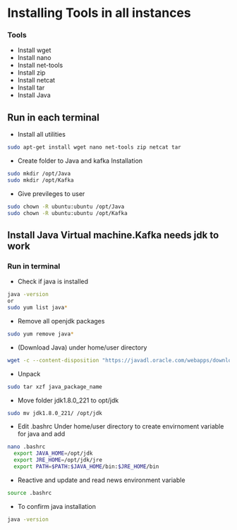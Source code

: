 # Installing Tools in all instances
### Tools
* Install wget
* Install nano
* Install net-tools
* Install zip
* Install netcat
* Install tar
* Install Java
 
## Run in each terminal

* Install all utilities
```bash
sudo apt-get install wget nano net-tools zip netcat tar
```

* Create folder to Java and kafka Installation
```bash
sudo mkdir /opt/Java
sudo mkdir /opt/Kafka
```

* Give previleges to user
```bash
sudo chown -R ubuntu:ubuntu /opt/Java
sudo chown -R ubuntu:ubuntu /opt/Kafka
```


## Install Java Virtual machine.Kafka needs jdk to work 
### Run in terminal

* Check if java is installed
```bash 
java -version 
or
sudo yum list java*
``` 

* Remove all openjdk packages
```bash 
sudo yum remove java*
``` 

* (Download Java) under home/user directory
```bash 
wget -c --content-disposition "https://javadl.oracle.com/webapps/download/AutoDL?BundleId=239835_230deb18db3e4014bb8e3e8324f81b43"
```

* Unpack 
```bash 
sudo tar xzf java_package_name
```

*  Move folder jdk1.8.0_221 to opt/jdk
```bash 
sudo mv jdk1.8.0_221/ /opt/jdk
```


*  Edit .bashrc Under home/user directory to create envirnoment variable for java and add
```bash 
nano .bashrc
  export JAVA_HOME=/opt/jdk
  export JRE_HOME=/opt/jdk/jre
  export PATH=$PATH:$JAVA_HOME/bin:$JRE_HOME/bin
```

* Reactive and update and read news environment variable
```bash 
source .bashrc
```

* To confirm java installation
```bash 
java -version 
```    
